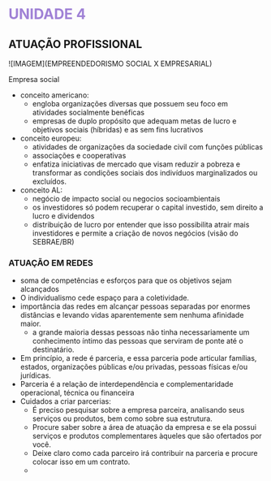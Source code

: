 # <span style="color:#A082D6">**UNIDADE 4**</span>

## ATUAÇÃO PROFISSIONAL

![IMAGEM](EMPREENDEDORISMO SOCIAL X EMPRESARIAL)

Empresa social
- conceito americano:
  - engloba organizações diversas que possuem seu foco em atividades socialmente benéficas
  - empresas de duplo propósito que adequam metas de lucro e objetivos sociais (híbridas) e as sem fins lucrativos
- conceito europeu:
  - atividades de organizações da sociedade civil com funções públicas
  - associações e cooperativas
  - enfatiza iniciativas de mercado que visam reduzir a pobreza e transformar as condições sociais dos indivíduos marginalizados ou excluídos.
- conceito AL:
  - negócio de impacto social ou negocios socioambientais
  - os investidores só podem recuperar o capital investido, sem direito a lucro e dividendos
  - distribuição de lucro por entender que isso possibilita atrair mais investidores e permite a criação de novos negócios (visão do SEBRAE/BR)

### ATUAÇÃO EM REDES

- soma de competências e esforços para que os objetivos sejam alcançados
- O individualismo cede espaço para a coletividade.
- importância das redes em alcançar pessoas separadas por enormes distâncias e levando vidas aparentemente sem nenhuma afinidade maior.
  - a grande maioria dessas pessoas não tinha necessariamente um conhecimento íntimo das pessoas que serviram de ponte até o destinatário.
- Em princípio, a rede é parceria, e essa parceria pode articular famílias, estados, organizações públicas e/ou privadas, pessoas físicas e/ou jurídicas.
- Parceria é a relação de interdependência e complementaridade operacional, técnica ou financeira
- Cuidados a criar parcerias:
  - É preciso pesquisar sobre a empresa parceira, analisando seus serviços ou produtos, bem como sobre sua estrutura.
  - Procure saber sobre a área de atuação da empresa e se ela possui serviços e produtos complementares àqueles que são ofertados por você.
  - Deixe claro como cada parceiro irá contribuir na parceria e procure colocar isso em um contrato.
  - 
